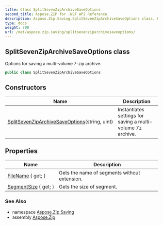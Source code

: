 ```yaml
---
title: Class SplitSevenZipArchiveSaveOptions
second_title: Aspose.ZIP for .NET API Reference
description: Aspose.Zip.Saving.SplitSevenZipArchiveSaveOptions class. Options for saving a multivolume 7zip archive
type: docs
weight: 700
url: /net/aspose.zip.saving/splitsevenziparchivesaveoptions/
---
```

## SplitSevenZipArchiveSaveOptions class

Options for saving a multi-volume 7-zip archive.

```csharp
public class SplitSevenZipArchiveSaveOptions
```

## Constructors

| Name | Description |
| --- | --- |
| [SplitSevenZipArchiveSaveOptions](splitsevenziparchivesaveoptions/)(string, uint) | Instantiates settings for saving a multi-volume 7z archive. |

## Properties

| Name | Description |
| --- | --- |
| [FileName](../../aspose.zip.saving/splitsevenziparchivesaveoptions/filename/) { get; } | Gets the name of segments without extension. |
| [SegmentSize](../../aspose.zip.saving/splitsevenziparchivesaveoptions/segmentsize/) { get; } | Gets the size of segment. |

### See Also

* namespace [Aspose.Zip.Saving](../../aspose.zip.saving/)
* assembly [Aspose.Zip](../../)


